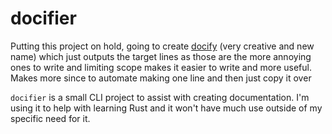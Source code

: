 # docifier
Putting this project on hold, going to create [docify](https://github.com/rydwhelchel/docify) (very creative and new name) which just outputs the target lines as those are the more annoying ones to write and limiting scope makes it easier to write and more useful. Makes more since to automate making one line and then just copy it over

`docifier` is a small CLI project to assist with creating documentation. I'm using it to help with learning Rust and it won't have much use outside of my specific need for it. 
